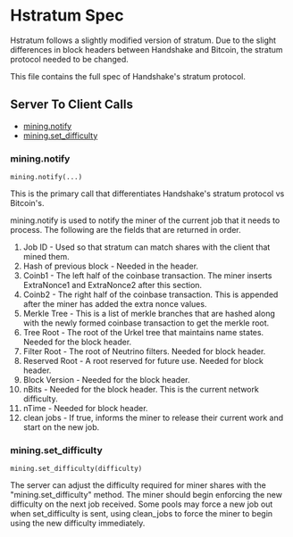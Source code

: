# Hstratum Spec

Hstratum follows a slightly modified version of stratum. Due to the slight differences in block headers between Handshake and Bitcoin, the stratum protocol needed to be changed.

This file contains the full spec of Handshake's stratum protocol.

## Server To Client Calls

- [mining.notify](#mining.notify)
- [mining.set_difficulty](#mining.set_difficulty)


### mining.notify

```mining.notify(...)```

This is the primary call that differentiates Handshake's stratum protocol vs Bitcoin's.

mining.notify is used to notify the miner of the current job that it needs to process. The following are the fields that are returned in order.

1. Job ID - Used so that stratum can match shares with the client that mined them.
2. Hash of previous block - Needed in the header.
3. Coinb1 - The left half of the coinbase transaction. The miner inserts ExtraNonce1 and ExtraNonce2 after this section.
4. Coinb2 - The right half of the coinbase transaction. This is appended after the miner has added the extra nonce values.
5. Merkle Tree - This is a list of merkle branches that are hashed along with the newly formed coinbase transaction to get the merkle root.
6. Tree Root - The root of the Urkel tree that maintains name states. Needed for the block header.
7. Filter Root - The root of Neutrino filters. Needed for block header.
8. Reserved Root - A root reserved for future use. Needed for block header.
9. Block Version - Needed for the block header.
10. nBits - Needed for the block header. This is the current network difficulty.
11. nTime - Needed for block header.
12. clean jobs - If true, informs the miner to release their current work and start on the new job.

### mining.set_difficulty

```mining.set_difficulty(difficulty)```

The server can adjust the difficulty required for miner shares with the "mining.set_difficulty" method. The miner should begin enforcing the new difficulty on the next job received. Some pools may force a new job out when set_difficulty is sent, using clean_jobs to force the miner to begin using the new difficulty immediately.





